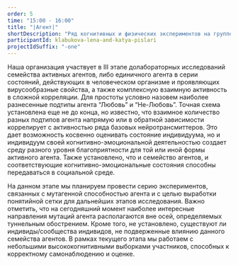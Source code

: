 ```yaml
---
order: 5
time: "15:00 - 16:00"
title: "|Агент|"
shortDescription: "Ряд когнитивных и физических экспериментов на группе участников"
participantId: klabukova-lena-and-katya-pislari
projectIdSuffix: "-one"
---
```


Наша организация участвует в III этапе долабораторных исследований семейства активных агентов, либо единичного агента в серии состояний, действующих в человеческом организме и проявляющих вирусообразные свойства, а также комплексную взаимную активность в сложной корреляции. Для простоты условно назовем наиболее разнесенные подтипы агента “Любовь” и “Не-Любовь”. Точная схема установлена еще не до конца, но известно, что взаимное количество разных подтипов агента напрямую или в обратной зависимости коррелирует с активностью ряда базовых нейротрансмиттеров. Это дает возможность косвенно оценивать состояние индивидуума, но и индивидуум своей когнитивно-эмоциональной деятельностью создает среду разного уровня благоприятности для той или иной формы активного агента. Также установлено, что и семейство агентов, и соответствующие когнитивно-эмоциональные состояния способны передаваться в социальной среде.

На данном этапе мы планируем провести серию экспериментов, связанных с мутагенной способностью агента и с целью выработки понятийной сетки для дальнейших этапов исследования. Важно отметить, что на сегодняшний момент наиболее интересные направления мутаций агента располагаются вне осей, определяемых туннельным обострением. Кроме того, не установлено, существуют ли индивиды/сообщества индивидов, не подверженные влиянию данного семейства агентов. В рамках текущего этапа мы работаем с небольшими высококогнитивными выборками участников, способных к корректному самонаблюдению и оценке.
